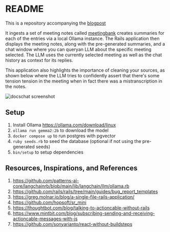 # README
This is a repository accompanying the [blogpost](https://hivekind.com/blog/building-a-meeting-ai-assistant-with-ruby-cost-effective-strategies-using-ollama-langchain?utm_campaign=brand&utm_medium=post&utm_source=github&utm_content=readme)

It ingests a set of meeting notes called [meetingbank](https://huggingface.co/datasets/huuuyeah/meetingbank) creates summaries for each of the entries via a local Ollama instance. The Rails application then displays the meeting notes, along with the pre-generated summaries, and a chat window where you can queryan LLM about the specific meeting selected. The LLM uses the currently selected meeting as well as the chat history as context for its replies.

This application also highlights the importance of cleaning your sources, as shown below where the LLM tries to confidently assert that there's some tension tension in the meeting when in fact there was a mistranscription in the notes.

![docschat screenshot](http://images.ctfassets.net/wopbg9d9upg6/7eHo7723VXAaoLTVwkOOaR/d32fb4df1b4521ed270a07dcc0d1c8d5/docsChat.png)

## Setup

1. Install Ollama https://ollama.com/download/linux
1. `ollama run gemma2:2b` to download the model
1. `docker compose up` to run postgres with pgvector
1. `ruby seeds.rb` to seed the database (optional if not using the pre-generated seeds)
1. `bin/setup` to setup dependencies

## Resources, Inspirations, and References

1. https://github.com/patterns-ai-core/langchainrb/blob/main/lib/langchain/llm/ollama.rb
1. https://github.com/rails/rails/tree/main/guides/bug_report_templates
1. https://greg.molnar.io/blog/a-single-file-rails-application/
1. https://github.com/hopsoft/sr_mini
1. https://thoughtbot.com/blog/talking-to-actioncable-without-rails
1. https://www.mintbit.com/blog/subscribing-sending-and-receiving-actioncable-messages-with-js
1. https://github.com/sonyarianto/react-without-buildsteps
